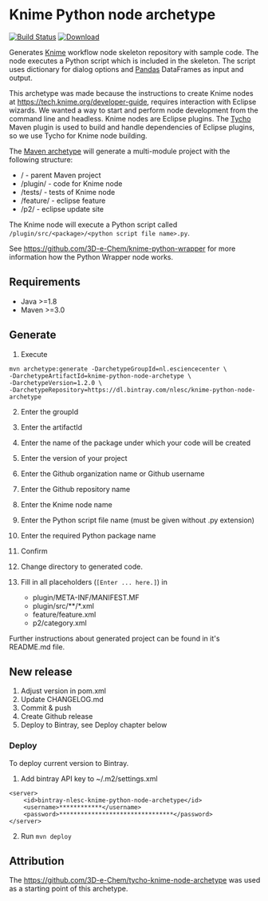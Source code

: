 # Knime Python node archetype

[![Build Status](https://travis-ci.org/3D-e-Chem/knime-python-node-archetype.svg?branch=master)](https://travis-ci.org/3D-e-Chem/knime-python-node-archetype)
[ ![Download](https://api.bintray.com/packages/nlesc/knime-python-node-archetype/knime-python-node-archetype/images/download.svg) ](https://bintray.com/nlesc/knime-python-node-archetype/knime-python-node-archetype/_latestVersion)

Generates [Knime](http://www.knime.org) workflow node skeleton repository with sample code.
The node executes a Python script which is included in the skeleton.
The script uses dictionary for dialog options and [Pandas](http://pandas.pydata.org/) DataFrames as input and output.

This archetype was made because the instructions to create Knime nodes at https://tech.knime.org/developer-guide, requires interaction with Eclipse wizards. We wanted a way to start and perform node development from the command line and headless.
Knime nodes are Eclipse plugins. The [Tycho](https://eclipse.org/tycho/) Maven plugin is used to build and handle dependencies of Eclipse plugins, so we use Tycho for Knime node building.

The [Maven archetype](https://maven.apache.org/guides/introduction/introduction-to-archetypes.html) will generate a multi-module project with the following structure:

* / - parent Maven project
* /plugin/ - code for Knime node
* /tests/ - tests of Knime node
* /feature/ - eclipse feature
* /p2/ - eclipse update site

The Knime node will execute a Python script called `/plugin/src/<package>/<python script file name>.py`.

See https://github.com/3D-e-Chem/knime-python-wrapper for more information how the Python Wrapper node works.

## Requirements

* Java >=1.8
* Maven >=3.0

## Generate

1. Execute
```
mvn archetype:generate -DarchetypeGroupId=nl.esciencecenter \
-DarchetypeArtifactId=knime-python-node-archetype \
-DarchetypeVersion=1.2.0 \
-DarchetypeRepository=https://dl.bintray.com/nlesc/knime-python-node-archetype
```
2. Enter the groupId
3. Enter the artifactId
4. Enter the name of the package under which your code will be created
5. Enter the version of your project
6. Enter the Github organization name or Github username
7. Enter the Github repository name
8. Enter the Knime node name
9. Enter the Python script file name (must be given without .py extension)
10. Enter the required Python package name
11. Confirm
12. Change directory to generated code.
13. Fill in all placeholders (`[Enter ... here.]`) in

    * plugin/META-INF/MANIFEST.MF
    * plugin/src/**/*.xml
    * feature/feature.xml
    * p2/category.xml


Further instructions about generated project can be found in it's README.md file.

## New release

1. Adjust version in pom.xml
2. Update CHANGELOG.md
3. Commit & push
4. Create Github release
5. Deploy to Bintray, see Deploy chapter below

### Deploy

To deploy current version to Bintray.

1. Add bintray API key to ~/.m2/settings.xml

```
<server>
    <id>bintray-nlesc-knime-python-node-archetype</id>
    <username>************</username>
    <password>********************************</password>
</server>
```

2. Run `mvn deploy`

## Attribution

The https://github.com/3D-e-Chem/tycho-knime-node-archetype was used as a starting point of this archetype.
